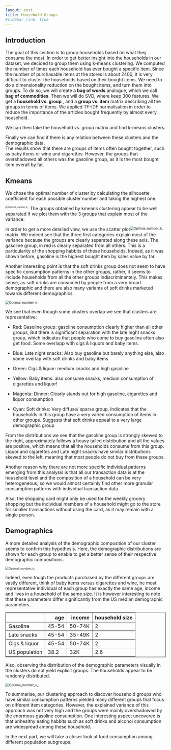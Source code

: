 ```yaml
---
layout: post
title: Household Groups
#sidebar_link: true
---
```




## Introduction

The goal of this section is to group households based on what they consume the most. In order to get better insight into the households in our dataset, we decided to group them using k-means clustering. We computed the number of times each household has ever bought a specific item. Since the number of purchasable items at the stores is about 2400, it is very difficult to cluster the households based on their bought items. We need to do a dimensionality reduction on the bought items, and turn them into groups. To do so, we will create a **bag of words** analogue, which we call **bag of commodities**. Then we will do SVD, where keep 300 features. We get a **household vs. group** , and a **group vs. item** matrix describing all the groups in terms of items. We applied TF-IDF normalisation in order to reduce the importance of the articles bought frequently by almost every household.  

We can then take the household vs. group matrix and find k-means clusters.  

Finally we can find if there is any relation between these clusters and the demographic data.  
The results show that there are groups of items often bought together, such as baby items or wine and cigarettes. However, the groups that overshadowed all others was the gasoline group, as it is the most bought item overall by far. 

## Kmeans

We chose the optimal number of cluster by calculating the silhouette coefficient for each possible cluster number and taking the highest one.

<img src="/assets/images_hh_groups/kmeans_nb_of_clusters.png" alt="Optimal_number_k_" style="zoom:50%;float: left; margin-right: 10px;" /> 



The groups obtained by kmeans clustering appear to be well separated if we plot them with the 3 groups that explain most of the variance. 

<img src="/assets/images_hh_groups/3d_scatter_plot_of_groups.png" alt="Optimal_number_k_" style="zoom:72%; float: right; margin-right: 10px;" />

In order to get a more detailed view, we use the scatter plot matrix. We indeed see that the three first categories explain most of the variance because the groups are clearly separated along these axis. The gasoline group, in red is clearly separated from all others. This is a particularity of the shopping habbits of these households. Indeed, as it was shown before, gasoline is the highest bought item by sales value by far.

Another interesting point is that the soft drinks group does not seem to have specific consumption patterns in the other groups, rather, it seems to include households from all the other groups indiscriminantely. This makes sense, as soft drinks are consumed by people from a very broad demographic and there are also many variants of soft drinks marketed towards different demographics. 

<img src="/assets/images_hh_groups/scatter_matrix_kmeans_labels.png" alt="Optimal_number_k_" style="zoom:72%;" />

We see that even though some clusters overlap we see that clusters are representative:

* Red: Gasoline group: gasoline consumption clearly higher than all other groups, But there is significant separation with the late night snacks group, which indicates that people who come to buy gasoline often also get food. Some overlapp with cigs & liquors and baby items. 

* Blue: Late night snacks: Also buy gasoline but barely anything else, also some overlap with soft drinks and baby items

* Green: Cigs & liquor: medium snacks and high gasoline

* Yellow: Baby items: also consume snacks, medium consumption of cigarettes and liquor!

* Magenta: Dinner: Clearly stands out for high gasoline, cigarettes and liquor consumption

* Cyan: Soft drinks: Very diffuse/ sparse group, Indicates that the households in this group have a very varied consumption of items in other groups. Suggests that soft drinks appeal to a very large demographic group



From the distributions we see that the gasoline group is strongly skewed to the right, approximately follows a heavy tailed distribution and all the values are positive, which means that all the households consume from this group. Liquor and cigarettes and Late night snacks have similar distributions skewed to the left, meaning that most people do not buy from these groups. 

Another reason why there are not more specific individual patterns emerging from this analysis is that all our transaction data is at the household level and the composition of a household can be very heterogeneous, so we would almost certainly find other more granular consumption patterns with individual transaction data.

Also, the shopping card might only be used for the weekly grocery shopping but the individual members of a household might go to the store for smaller transactions without using the card, as it may remain with a single person.

## Demographics



A more detailed analysis of the demographic composition of our cluster seems to confirm this hypothesis. Here, the demographic distributions are shown for each group to enable to get a better sense of their respective demographic compositions.

<img src="/assets/images_hh_groups/demo_distr_dummy.png" alt="Optimal_number_k_" style="zoom:65%;" />

 Indeed, even tough the products purchased by the different groups are vastly different, think of baby items versus cigarettes and wine, he most representative individual of each group has exactly the same age, income and lives in a household of the same size. It is however interesting to note that these parameters differ significantly from the US median demographic parameters.

<table border="1" class="dataframe">
  <thead>
    <tr style="text-align: right;">
      <th></th>
      <th>age</th>
      <th>income</th>
      <th>household size</th>
    </tr>
  </thead>
  <tbody>
    <tr>
      <td>Gasoline</td>
      <td>45-54</td>
      <td>50-74K</td>
      <td>2</td>
    </tr>
    <tr>
      <td>Late snacks</td>
      <td>45-54</td>
      <td>35-49K</td>
      <td>2</td>
    </tr>
    <tr>
      <td>Cigs &amp; liquor</td>
      <td>45-54</td>
      <td>50-74K</td>
      <td>2</td>
    </tr>
    <tr>
      <td>US population</td>
      <td>38.2</td>
      <td>32K</td>
      <td>2.6</td>
    </tr>
  </tbody>
</table>

Also, observing the distribution of the demographic parameters visually in the clusters do not yield explicit groups. The households appear to be randomly distributed.

<img src="/assets/images_hh_groups/demographic_grps_dummy.png" alt="Optimal_number_k_" style="zoom:72%;" />

To summarise, our clustering approach to discover household groups who have similar consumption patterns yielded many different groups that focus on different item categories. However, the explained variance of this approach was not very high and the groups were mainly overshadowed by the enormous gasoline consumption. One interesting aspect uncovered is that unhealthy eating habbits such as soft drinks and alcohol consumption are widespread among these household.  

In the next part, we will take a closer look at food consumption among different population subgroups.